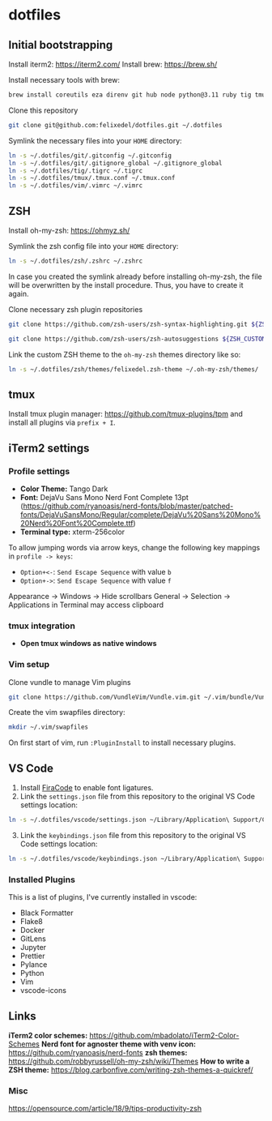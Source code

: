 # dotfiles

## Initial bootstrapping

Install iterm2: https://iterm2.com/
Install brew: https://brew.sh/

Install necessary tools with brew:
```bash
brew install coreutils eza direnv git hub node python@3.11 ruby tig tmux tree vim zsh openssl@1.1
```

Clone this repository

```bash
git clone git@github.com:felixedel/dotfiles.git ~/.dotfiles
```

Symlink the necessary files into your `HOME` directory:
```bash
ln -s ~/.dotfiles/git/.gitconfig ~/.gitconfig
ln -s ~/.dotfiles/git/.gitignore_global ~/.gitignore_global
ln -s ~/.dotfiles/tig/.tigrc ~/.tigrc
ln -s ~/.dotfiles/tmux/.tmux.conf ~/.tmux.conf
ln -s ~/.dotfiles/vim/.vimrc ~/.vimrc
```

## ZSH

Install oh-my-zsh: https://ohmyz.sh/

Symlink the zsh config file into your `HOME` directory:
```bash
ln -s ~/.dotfiles/zsh/.zshrc ~/.zshrc
```

In case you created the symlink already before installing oh-my-zsh, the file
will be overwritten by the install procedure. Thus, you have to create it
again.

Clone necessary zsh plugin repositories

```bash
git clone https://github.com/zsh-users/zsh-syntax-highlighting.git ${ZSH_CUSTOM:-~/.oh-my-zsh/custom}/plugins/zsh-syntax-highlighting
```

```bash
git clone https://github.com/zsh-users/zsh-autosuggestions ${ZSH_CUSTOM:-~/.oh-my-zsh/custom}/plugins/zsh-autosuggestions
```

Link the custom ZSH theme to the `oh-my-zsh` themes directory like so:

```bash
ln -s ~/.dotfiles/zsh/themes/felixedel.zsh-theme ~/.oh-my-zsh/themes/
```

## tmux

Install tmux plugin manager: https://github.com/tmux-plugins/tpm and install all
plugins via `prefix + I`.

## iTerm2 settings

### Profile settings
- **Color Theme:** Tango Dark
- **Font:** DejaVu Sans Mono Nerd Font Complete 13pt (https://github.com/ryanoasis/nerd-fonts/blob/master/patched-fonts/DejaVuSansMono/Regular/complete/DejaVu%20Sans%20Mono%20Nerd%20Font%20Complete.ttf)
- **Terminal type:** xterm-256color

To allow jumping words via arrow keys, change the following key mappings in `profile -> keys`:
- `Option+<-`: `Send Escape Sequence` with value `b`
- `Option+->`: `Send Escape Sequence` with value `f`

Appearance -> Windows -> Hide scrollbars
General -> Selection -> Applications in Terminal may access clipboard

### tmux integration
- **Open tmux windows as native windows**

### Vim setup

Clone vundle to manage Vim plugins
```bash
git clone https://github.com/VundleVim/Vundle.vim.git ~/.vim/bundle/Vundle.vim
```

Create the vim swapfiles directory:
```bash
mkdir ~/.vim/swapfiles
```

On first start of vim, run `:PluginInstall` to install necessary plugins.

## VS Code
1. Install [FiraCode](https://github.com/tonsky/FiraCode) to enable font ligatures.
2. Link the `settings.json` file from this repository to the original VS Code settings location:
```bash
ln -s ~/.dotfiles/vscode/settings.json ~/Library/Application\ Support/Code/User/settings.json
```
3. Link the `keybindings.json` file from this repository to the original VS Code settings location:
```bash
ln -s ~/.dotfiles/vscode/keybindings.json ~/Library/Application\ Support/Code/User/keybindings.json
```

### Installed Plugins

This is a list of plugins, I've currently installed in vscode:

- Black Formatter
- Flake8
- Docker
- GitLens
- Jupyter
- Prettier
- Pylance
- Python
- Vim
- vscode-icons

## Links
**iTerm2 color schemes:** https://github.com/mbadolato/iTerm2-Color-Schemes
**Nerd font for agnoster theme with venv icon:** https://github.com/ryanoasis/nerd-fonts
**zsh themes:** https://github.com/robbyrussell/oh-my-zsh/wiki/Themes
**How to write a ZSH theme:** https://blog.carbonfive.com/writing-zsh-themes-a-quickref/

### Misc
https://opensource.com/article/18/9/tips-productivity-zsh
